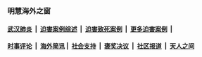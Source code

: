 
### 明慧海外之窗

####  [武汉肺炎](indexes/365.md?t=01102200) &nbsp;|&nbsp;  [迫害案例综述](indexes/328.md?t=01102200) &nbsp;|&nbsp; [迫害致死案例](indexes/277.md?t=01102200)  &nbsp;|&nbsp; [更多迫害案例](indexes/81.md?t=01102200)  &nbsp;|&nbsp; 
####  [时事评论](indexes/251.md?t=01102200) &nbsp;|&nbsp; [海外简讯](indexes/245.md?t=01102200)&nbsp;|&nbsp;  [社会支持](indexes/140.md?t=01102200) &nbsp;|&nbsp; [褒奖决议](indexes/282.md?t=01102200) &nbsp;|&nbsp; [社区报道](indexes/91.md?t=01102200)  &nbsp;|&nbsp; [天人之间](indexes/78.md?t=01102200) 


